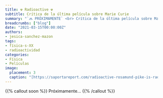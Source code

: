 ```yaml
---
title: ☢️ Radioactive ☢️
subtitle: Crítica de la última película sobre Marie Curie
summary: "`🔜 PRÓXIMAMENTE` <br> Crítica de la última película sobre Marie Curie."
breadcrumbs: ["blog"]
date: "2021-03-15T00:00:00Z"
authors:
- jesica-sanchez-mazon
tags:
- física-s-XX
- radioactividad
categories:
- Física
- Películas
image:
  placement: 3
  caption: "[https://saportareport.com/radioactive-rosamund-pike-is-radiant-in-role-of-madame-curie-2/columnists/eleanor/](https://saportareport.com/radioactive-rosamund-pike-is-radiant-in-role-of-madame-curie-2/columnists/eleanor/)"
---
```


{{% callout soon %}}
Próximamente...
{{% /callout %}}